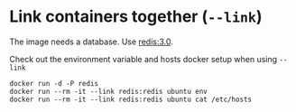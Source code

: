 # Link containers together (`--link`)

The image needs a database. Use [redis:3.0](https://hub.docker.com/_/redis/).

Check out the environment variable and hosts docker setup when using `--link`

```
docker run -d -P redis
docker run --rm -it --link redis:redis ubuntu env
docker run --rm -it --link redis:redis ubuntu cat /etc/hosts
```
